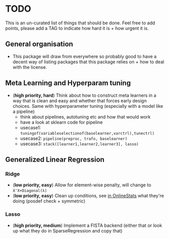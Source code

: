 # TODO

This is an un-curated list of things that should be done.
Feel free to add points, please add a TAG to indicate how hard it is + how urgent it is.

## General organisation

* This package will draw from everywhere so probably good to have a decent way of listing packages that this package relies on + how to deal with the license.

## Meta Learning and Hyperparam tuning

* (**high priority, hard**) Think about how to construct meta learners in a way that is clean and easy and whether that forces early design choices. Same with hyperparameter tuning (especially with a model like a pipeline)
  - think about pipelines, autotuning etc and how that would work
  - have a look at sklearn code for pipeline
  - usecase1: `tuningof(variableselectionof(baselearner,varctrl),tunectrl)`
  - usecase2: `pipeline(preproc, trafo, baselearner)`
  - usecase3: `stack([learner1,learner2,learner3], lasso)` 

## Generalized Linear Regression

### Ridge

* (**low priority, easy**) Allow for element-wise penalty, will change to `X'X+Diagonal(λ)`
* (**low priority, easy**) Clean up conditions, see [in OnlineStats](https://github.com/joshday/OnlineStats.jl/blob/master/src/stats/linregbuilder.jl) what they're doing (posdef check + symmetric)

### Lasso

* (**high priority, medium**) Implement a FISTA backend (either that or look up what they do in SparseRegression and copy that)
